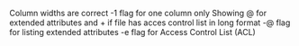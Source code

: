 Column widths are correct 
-1 flag for one column only
Showing @ for extended attributes and + if file has acces control list in long format
-@ flag for listing extended attributes
-e flag for Access Control List (ACL)
